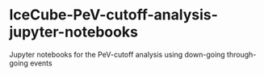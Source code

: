 # IceCube-PeV-cutoff-analysis-jupyter-notebooks
Jupyter notebooks for the PeV-cutoff analysis using down-going through-going events 
